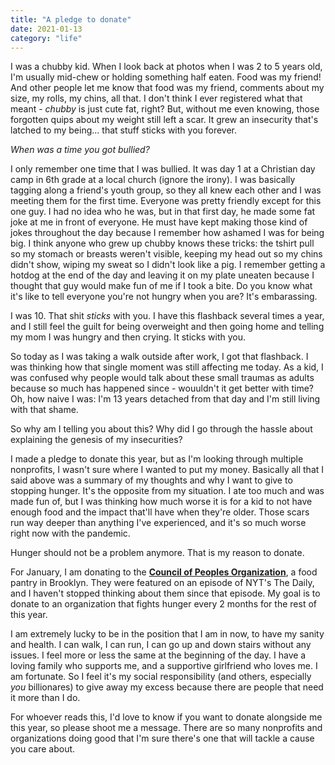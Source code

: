 ```yaml
---
title: "A pledge to donate"
date: 2021-01-13
category: "life"
---
```


I was a chubby kid. When I look back at photos when I was 2 to 5 years old, I'm usually mid-chew or holding something half eaten. Food was my friend! And other people let me know that food was my friend, comments about my size, my rolls, my chins, all that. I don't think I ever registered what that meant - *chubby* is just cute fat, right? But, without me even knowing, those forgotten quips about my weight still left a scar. It grew an insecurity that's latched to my being... that stuff sticks with you forever. 

*When was a time you got bullied?*

I only remember one time that I was bullied. It was day 1 at a Christian day camp in 6th grade at a local church (ignore the irony). I was basically tagging along a friend's youth group, so they all knew each other and I was meeting them for the first time. Everyone was pretty friendly except for this one guy. I had no idea who he was, but in that first day, he made some fat joke at me in front of everyone. He must have kept making those kind of jokes throughout the day because I remember how ashamed I was for being big. I think anyone who grew up chubby knows these tricks: the tshirt pull so my stomach or breasts weren't visible, keeping my head out so my chins didn't show, wiping my sweat so I didn't look like a pig. I remember getting a hotdog at the end of the day and leaving it on my plate uneaten because I thought that guy would make fun of me if I took a bite. Do you know what it's like to tell everyone you're not hungry when you are? It's embarassing.

I was 10. That shit *sticks* with you. I have this flashback several times a year, and I still feel the guilt for being overweight and then going home and telling my mom I was hungry and then crying. It sticks with you. 

So today as I was taking a walk outside after work, I got that flashback. I was thinking how that single moment was still affecting me today. As a kid, I was confused why people would talk about these small traumas as adults because so much has happened since - wouuldn't it get better with time? Oh, how naive I was: I'm 13 years detached from that day and I'm still living with that shame.

So why am I telling you about this? Why did I go through the hassle about explaining the genesis of my insecurities? 

I made a pledge to donate this year, but as I'm looking through multiple nonprofits, I wasn't sure where I wanted to put my money. Basically all that I said above was a summary of my thoughts and why I want to give to stopping hunger. It's the opposite from my situation. I ate too much and was made fun of, but I was thinking how much worse it is for a kid to not have enough food and the impact that'll have when they're older. Those scars run way deeper than anything I've experienced, and it's so much worse right now with the pandemic. 

Hunger should not be a problem anymore. That is my reason to donate. 

For January, I am donating to the [**Council of Peoples Organization**](https://copo.org/), a food pantry in Brooklyn. They were featured on an episode of NYT's The Daily, and I haven't stopped thinking about them since that episode. My goal is to donate to an organization that fights hunger every 2 months for the rest of this year. 

I am extremely lucky to be in the position that I am in now, to have my sanity and health. I can walk, I can run, I can go up and down stairs without any issues. I feel more or less the same at the beginning of the day. I have a loving family who supports me, and a supportive girlfriend who loves me. I am fortunate. So I feel it's my social responsibility (and others, especially *you* billionares) to give away my excess because there are people that need it more than I do. 

For whoever reads this, I'd love to know if you want to donate alongside me this year, so please shoot me a message. There are so many nonprofits and organizations doing good that I'm sure there's one that will tackle a cause you care about.